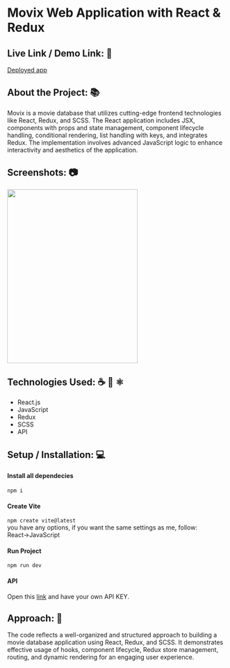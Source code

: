 # Movix Web Application with React & Redux

## Live Link / Demo Link: 🔗
[Deployed app](https://movie-app-alibi.vercel.app/)

## About the Project: 📚
Movix is a movie database that utilizes cutting-edge frontend technologies like React, 
Redux, and SCSS. The React application includes JSX, components with props and state 
management, component lifecycle handling, conditional rendering, list handling with keys, 
and integrates Redux. The implementation involves advanced JavaScript logic to enhance 
interactivity and aesthetics of the application.

## Screenshots: 📷
<img src="[https://github.com/alibinauanov/vue-weather/blob/main/weather.gif](https://github.com/alibinauanov/movie-app/blob/main/movix.gif)" width="300" height="400">

## Technologies Used: ☕️ 🐍 ⚛️
* React.js
* JavaScript
* Redux
* SCSS
* API

## Setup / Installation: 💻
#### Install all dependecies
```npm i```

#### Create Vite
```npm create vite@latest```</br>
you have any options, if you want the same settings as me, follow:</br>
React->JavaScript

#### Run Project
```npm run dev```

#### API
Open this [link]([url]([https://home.openweathermap.org/api_keys](https://www.themoviedb.org/settings/api))) and have your own API KEY.</br>

## Approach: 🚶
The code reflects a well-organized and structured approach to building a movie database application using React, Redux, and SCSS. 
It demonstrates effective usage of hooks, component lifecycle, Redux store management, routing, and dynamic rendering for an engaging user experience.
